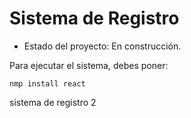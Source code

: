 <h1> Sistema de Registro</h1>

- Estado del proyecto: En construcción.

Para ejecutar el sistema, debes poner:

```nmp install react```

sistema de registro 2
